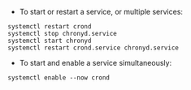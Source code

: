 * To start or restart a service, or multiple services:
```
systemctl restart crond
systemctl stop chronyd.service
systemctl start chronyd
systemctl restart crond.service chronyd.service
```

* To start and enable a service simultaneously:
```
systemctl enable --now crond
```
